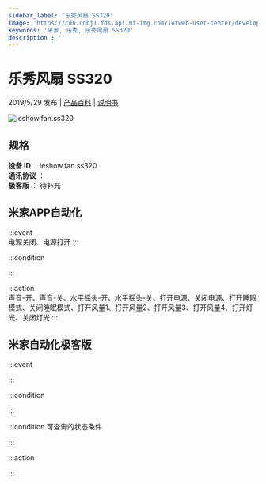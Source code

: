 ```yaml
---
sidebar_label: '乐秀风扇 SS320'
image: 'https://cdn.cnbj1.fds.api.mi-img.com/iotweb-user-center/developer_1679047578498Mw7MaFu1.png?GalaxyAccessKeyId=AKVGLQWBOVIRQ3XLEW&Expires=9223372036854775807&Signature=wIWBpbCPuc0ovlz07z404oxlS7I='
keywords: '米家, 乐秀, 乐秀风扇 SS320'
description : ''
---
```

# 乐秀风扇 SS320

2019/5/29 发布 | [产品百科](https://home.mi.com/webapp/content/baike/product/index.html?model=leshow.fan.ss320/) | [说明书](https://home.mi.com/views/introduction.html?model=leshow.fan.ss320&region=cn)

![leshow.fan.ss320](https://cdn.cnbj1.fds.api.mi-img.com/iotweb-user-center/developer_1679047578498Mw7MaFu1.png?GalaxyAccessKeyId=AKVGLQWBOVIRQ3XLEW&Expires=9223372036854775807&Signature=wIWBpbCPuc0ovlz07z404oxlS7I=)

## 规格  
> 
**设备 ID** ：leshow.fan.ss320  
**通讯协议** ：  
**极客版**  ： 待补充 


## 米家APP自动化  

:::event  
电源关闭、电源打开
:::

:::condition  

:::

:::action   
声音-开、声音-关、水平摇头-开、水平摇头-关、打开电源、关闭电源、打开睡眠模式、关闭睡眠模式、打开风量1、打开风量2、打开风量3、打开风量4、打开灯光、关闭灯光
:::

## 米家自动化极客版  

:::event  

:::

:::condition  

:::

:::condition 可查询的状态条件  

:::

:::action  

:::

        
